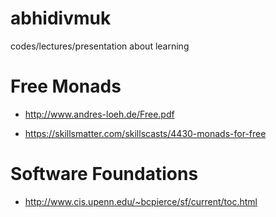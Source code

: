 abhidivmuk
==========

codes/lectures/presentation about learning

# Free Monads

* http://www.andres-loeh.de/Free.pdf 

* https://skillsmatter.com/skillscasts/4430-monads-for-free


# Software Foundations

* http://www.cis.upenn.edu/~bcpierce/sf/current/toc.html 

